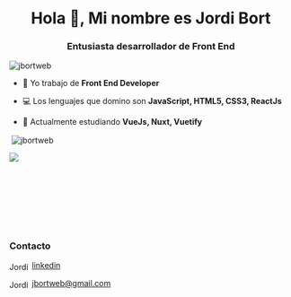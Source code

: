 <h1 align="center">Hola 👋, Mi nombre es Jordi Bort</h1>
<h3 align="center">Entusiasta desarrollador de Front End</h3>
<p align="left"> <img src="https://komarev.com/ghpvc/?username=jbortweb" alt="jbortweb" /> </p>

- 👷 Yo trabajo de **Front End Developer**

- 💻 Los lenguajes que domino son **JavaScript, HTML5, CSS3, ReactJs**
- :open_book: Actualmente estudiando **VueJs, Nuxt, Vuetify**

<p>
  &nbsp;<img align="center" src="https://github-readme-stats.vercel.app/api?username=jbortweb&show_icons=true&theme=radical)" alt="jbortweb" />
</p>

<p align="left">
&nbsp;<img align="left" src="https://github-readme-stats.vercel.app/api/top-langs/?username=jbortweb&layout=compact"/>
</p>
<br><br><br><br><br><br>
<h3>Contacto</h3>

<a href="https://www.linkedin.com/in/jordi-bort/" target="blank"><img align="center" src="https://cdn.jsdelivr.net/npm/simple-icons@3.0.1/icons/linkedin.svg" alt="Jordi Bort" height="15" width="40" />linkedin</a>

<a href="mailto:csalvadordiaz689@gmail.com " target="blank"><img align="center" src="https://cdn.jsdelivr.net/npm/simple-icons@3.0.1/icons/gmail.svg" alt="Jordi Bort" height="15" width="40" />jbortweb@gmail.com</a>
